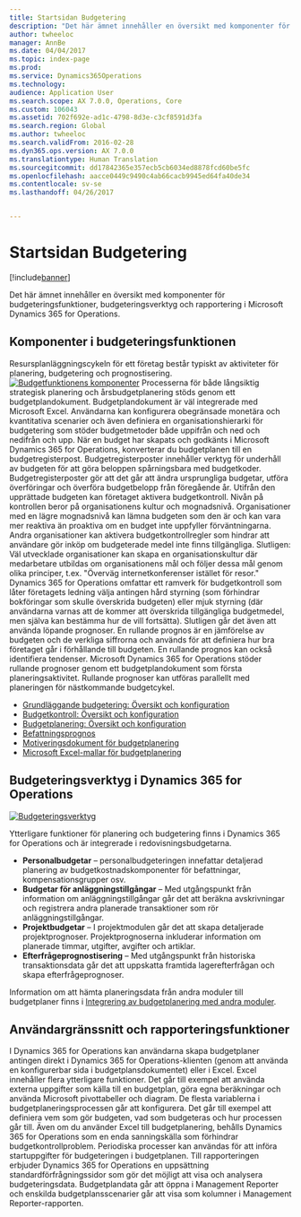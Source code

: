 ```yaml
---
title: Startsidan Budgetering
description: "Det här ämnet innehåller en översikt med komponenter för budgeteringsfunktioner, budgeteringsverktyg och rapportering i Microsoft Dynamics 365 for Operations."
author: twheeloc
manager: AnnBe
ms.date: 04/04/2017
ms.topic: index-page
ms.prod: 
ms.service: Dynamics365Operations
ms.technology: 
audience: Application User
ms.search.scope: AX 7.0.0, Operations, Core
ms.custom: 106043
ms.assetid: 702f692e-ad1c-4798-8d3e-c3cf8591d3fa
ms.search.region: Global
ms.author: twheeloc
ms.search.validFrom: 2016-02-28
ms.dyn365.ops.version: AX 7.0.0
ms.translationtype: Human Translation
ms.sourcegitcommit: dd17842365e357ecb5cb6034ed8878fcd60be5fc
ms.openlocfilehash: aacce0449c9490c4ab66cacb9945ed64fa40de34
ms.contentlocale: sv-se
ms.lasthandoff: 04/26/2017


---
```


# <a name="budgeting-home-page"></a>Startsidan Budgetering

[!include[banner](../includes/banner.md)]


Det här ämnet innehåller en översikt med komponenter för budgeteringsfunktioner, budgeteringsverktyg och rapportering i Microsoft Dynamics 365 for Operations. 

<a name="components-of-budgeting-functionality"></a>Komponenter i budgeteringsfunktionen
-------------------------------------

Resursplanläggningscykeln för ett företag består typiskt av aktiviteter för planering, budgetering och prognostisering.
[![Budgetfunktionens komponenter](./media/budgeting-functionality-components.jpg)](./media/budgeting-functionality-components.jpg) Processerna för både långsiktig strategisk planering och årsbudgetplanering stöds genom ett budgetplandokument. Budgetplandokument är väl integrerade med Microsoft Excel. Användarna kan konfigurera obegränsade monetära och kvantitativa scenarier och även definiera en organisationshierarki för budgetering som stöder budgetmetoder både uppifrån och ned och nedifrån och upp. När en budget har skapats och godkänts i Microsoft Dynamics 365 for Operations, konverterar du budgetplanen till en budgetregisterpost. Budgetregisterposter innehåller verktyg för underhåll av budgeten för att göra beloppen spårningsbara med budgetkoder. Budgetregisterposter gör att det går att ändra ursprungliga budgetar, utföra överföringar och överföra budgetbelopp från föregående år. Utifrån den upprättade budgeten kan företaget aktivera budgetkontroll. Nivån på kontrollen beror på organisationens kultur och mognadsnivå. Organisationer med en lägre mognadsnivå kan lämna budgeten som den är och kan vara mer reaktiva än proaktiva om en budget inte uppfyller förväntningarna. Andra organisationer kan aktivera budgetkontrollregler som hindrar att användare gör inköp om budgeterade medel inte finns tillgängliga. Slutligen: Väl utvecklade organisationer kan skapa en organisationskultur där medarbetare utbildas om organisationens mål och följer dessa mål genom olika principer, t.ex. "Överväg internetkonferenser istället för resor." Dynamics 365 for Operations omfattar ett ramverk för budgetkontroll som låter företagets ledning välja antingen hård styrning (som förhindrar bokföringar som skulle överskrida budgeten) eller mjuk styrning (där användarna varnas att de kommer att överskrida tillgängliga budgetmedel, men själva kan bestämma hur de vill fortsätta). Slutligen går det även att använda löpande prognoser. En rullande prognos är en jämförelse av budgeten och de verkliga siffrorna och används för att definiera hur bra företaget går i förhållande till budgeten. En rullande prognos kan också identifiera tendenser. Microsoft Dynamics 365 for Operations stöder rullande prognoser genom ett budgetplandokument som första planeringsaktivitet. Rullande prognoser kan utföras parallellt med planeringen för nästkommande budgetcykel.

-   [Grundläggande budgetering: Översikt och konfiguration](basic-budgeting-overview-configuration.md)
-   [Budgetkontroll: Översikt och konfiguration](budget-control-overview-configuration.md)
-   [Budgetplanering: Översikt och konfiguration](budget-planning-overview-configuration.md)
-   [Befattningsprognos](position-forecasting.md)
-   [Motiveringsdokument för budgetplanering](budget-planning-justification-docs.md)
-   [Microsoft Excel-mallar för budgetplanering](budget-planning-excel-templates.md)

## <a name="budgeting-tools-in-dynamics-365-for-operations"></a>Budgeteringsverktyg i Dynamics 365 for Operations
[![Budgeteringsverktyg](./media/budgeting-tools.jpg)](./media/budgeting-tools.jpg) 

Ytterligare funktioner för planering och budgetering finns i Dynamics 365 for Operations och är integrerade i redovisningsbudgetarna.

-   **Personalbudgetar** – personalbudgeteringen innefattar detaljerad planering av budgetkostnadskomponenter för befattningar, kompensationsgrupper osv.
-   **Budgetar för anläggningstillgångar** – Med utgångspunkt från information om anläggningstillgångar går det att beräkna avskrivningar och registrera andra planerade transaktioner som rör anläggningstillgångar.
-   **Projektbudgetar** – I projektmodulen går det att skapa detaljerade projektprognoser. Projektprognoserna inkluderar information om planerade timmar, utgifter, avgifter och artiklar.
-   **Efterfrågeprognostisering** – Med utgångspunkt från historiska transaktionsdata går det att uppskatta framtida lagerefterfrågan och skapa efterfrågeprognoser.

Information om att hämta planeringsdata från andra moduler till budgetplaner finns i [Integrering av budgetplanering med andra moduler](budget-planning-integration-other-modules.md).

## <a name="user-interface-and-reporting-capabilities"></a>Användargränssnitt och rapporteringsfunktioner
I Dynamics 365 for Operations kan användarna skapa budgetplaner antingen direkt i Dynamics 365 for Operations-klienten (genom att använda en konfigurerbar sida i budgetplansdokumentet) eller i Excel. Excel innehåller flera ytterligare funktioner. Det går till exempel att använda externa uppgifter som källa till en budgetplan, göra egna beräkningar och använda Microsoft pivottabeller och diagram. De flesta variablerna i budgetplaneringsprocessen går att konfigurera. Det går till exempel att definiera vem som gör budgeten, vad som budgeteras och hur processen går till. Även om du använder Excel till budgetplanering, behålls Dynamics 365 for Operations som en enda sanningskälla som förhindrar budgetkontrollproblem. Periodiska processer kan användas för att införa startuppgifter för budgeteringen i budgetplanen. Till rapporteringen erbjuder Dynamics 365 for Operations en uppsättning standardförfrågningssidor som gör det möjligt att visa och analysera budgeteringsdata. Budgetplandata går att öppna i Management Reporter och enskilda budgetplansscenarier går att visa som kolumner i Management Reporter-rapporten.







